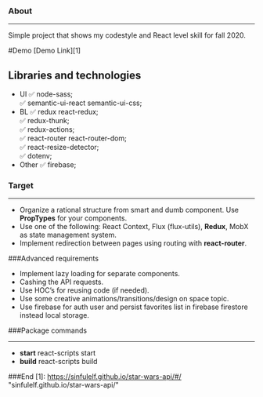 ### About
___
Simple project that shows my codestyle and React level skill for fall 2020.

#Demo
[Demo Link][1]

## Libraries and technologies

- UI
 ✅ node-sass;  
 ✅ semantic-ui-react semantic-ui-css;  
- BL
 ✅ redux react-redux;  
 ✅ redux-thunk;  
 ✅ redux-actions;  
 ✅ react-router react-router-dom;  
 ✅ react-resize-detector;  
 ✅ dotenv;  
- Other
 ✅ firebase;  

### Target
___
- Organize a rational structure from smart and dumb component. Use **PropTypes** for your components.
- Use one of the following: React Context, Flux (flux-utils), **Redux**, MobX as state management system.
- Implement redirection between pages using routing with **react-router**.

###Advanced requirements

- Implement lazy loading for separate components.
- Cashing the API requests.
- Use HOC’s for reusing code (if needed).
- Use some creative animations/transitions/design on space topic.
- Use firebase for auth user and persist favorites list in firebase firestore instead local storage.

###Package commands
___
- **start** react-scripts start
- **build** react-scripts build

###End
[1]: https://sinfulelf.github.io/star-wars-api/#/ "sinfulelf.github.io/star-wars-api/"
